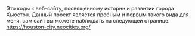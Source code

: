 Это коды к веб-сайту, посвященному истории и развитии города Хьюстон. Данный проект является пробным и первым такого вида для меня. сам сайт вы можете наблюдать на следующей странице: https://houston-city.neocities.org/
